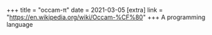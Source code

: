 +++
title = "occam-π"
date = 2021-03-05
[extra]
link = "https://en.wikipedia.org/wiki/Occam-%CF%80"
+++
A programming language

